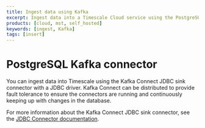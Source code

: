 ```yaml
---
title: Ingest data using Kafka
excerpt: Ingest data into a Timescale Cloud service using the PostgreSQL Kafka connector
products: [cloud, mst, self_hosted]
keywords: [ingest, Kafka]
tags: [insert]
---
```


# PostgreSQL Kafka connector

You can ingest data into Timescale using the Kafka Connect JDBC sink
connector with a JDBC driver. Kafka Connect can be distributed to provide
fault tolerance to ensure the connectors are running and continuously
keeping up with changes in the database.

For more information about the Kafka Connect JDBC sink connector, see the
[JDBC Connector documentation][postgresql-connector-kafka].

[postgresql-connector-kafka]: https://docs.confluent.io/kafka-connectors/jdbc/current/sink-connector/overview.html
